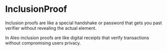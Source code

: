 # InclusionProof
Inclusion proofs are like a special handshake or password that gets you past verifier without revealing the actual element.

In Aleo inclusion proofs are like digital receipts that verify transactions without compromising users privacy.

